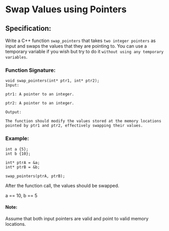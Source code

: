 # Swap Values using Pointers
## Specification:

Write a C++ function `swap_pointers` that takes `two integer pointers` as input and swaps the values that they are pointing to.  You can use a temporary variable if you wish but try to do it `without using any temporary variables`.


### Function Signature:
```
void swap_pointers(int* ptr1, int* ptr2);
Input:

ptr1: A pointer to an integer.

ptr2: A pointer to an integer.

Output:

The function should modify the values stored at the memory locations pointed by ptr1 and ptr2, effectively swapping their values.
```
### Example:
```
int a {5};
int b {10};
 
int* ptrA = &a;
int* ptrB = &b;
 
swap_pointers(ptrA, ptrB);
 ```
 After the function call, the values should be swapped.

 a == 10, b == 5

#### Note:

Assume that both input pointers are valid and point to valid memory locations.